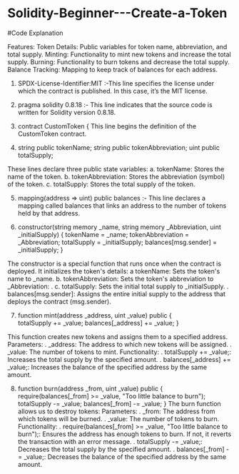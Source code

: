 # Solidity-Beginner---Create-a-Token

#Code Explanation

Features:
Token Details: Public variables for token name, abbreviation, and total supply.
Minting: Functionality to mint new tokens and increase the total supply.
Burning: Functionality to burn tokens and decrease the total supply.
Balance Tracking: Mapping to keep track of balances for each address.

1. SPDX-License-Identifier:MIT :-This line specifies the license under which the contract is published. In this case, it’s the MIT license.

2. pragma solidity 0.8.18 :- This line indicates that the source code is written for Solidity version 0.8.18.
   
3. contract CustomToken {
    This line begins the definition of the CustomToken contract.

4. string public tokenName;
    string public tokenAbbreviation;
    uint public totalSupply;

These lines declare three public state variables:
a. tokenName: Stores the name of the token.
b. tokenAbbreviation: Stores the abbreviation (symbol) of the token.
c. totalSupply: Stores the total supply of the token.

5. mapping(address => uint) public balances :- This line declares a mapping called balances that links an address to the number of tokens held by that address.

6. constructor(string memory _name, string memory _Abbreviation, uint _initialSupply) {
        tokenName = _name;
        tokenAbbreviation = _Abbreviation;
        totalSupply = _initialSupply;
        balances[msg.sender] = _initialSupply;
    }

The constructor is a special function that runs once when the contract is deployed. It initializes the token's details:
a tokenName: Sets the token's name to _name.
b. tokenAbbreviation: Sets the token's abbreviation to _Abbreviation: .
c. totalSupply: Sets the initial total supply to _initialSupply.
. balances[msg.sender]: Assigns the entire initial supply to the address that deploys the contract (msg.sender).

7.  function mint(address _address, uint _value) public {         
        totalSupply += _value;
        balances[_address] += _value;
    }

 This function creates new tokens and assigns them to a specified address.
   Parameters:
    .  _address: The address to which new tokens will be assigned.
    .  _value: The number of tokens to mint.
   Functionality:
    .  totalSupply += _value;: Increases the total supply by the specified amount.
    .  balances[_address] += _value;: Increases the balance of the specified address by the same amount.

8. function burn(address _from, uint _value) public {                     
        require(balances[_from] >= _value, "Too little balance to burn");
        totalSupply -= _value;
        balances[_from] -= _value;
    }
 The burn function allows us to destroy tokens:
   Parameters:
     .  _from: The address from which tokens will be burned.
     .  _value: The number of tokens to burn.
   Functionality:
    .   require(balances[_from] >= _value, "Too little balance to burn");: Ensures the address has enough tokens to burn. If not, it reverts the transaction with 
        an error message.
    .   totalSupply -= _value;: Decreases the total supply by the specified amount.
    .   balances[_from] -= _value;: Decreases the balance of the specified address by the same amount.
   
   


